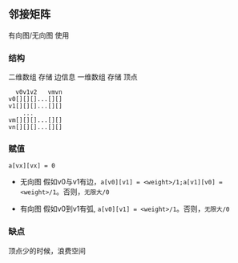 ##  邻接矩阵
有向图/无向图 使用



###   结构
二维数组 存储 边信息
一维数组 存储 顶点

```shell
  v0v1v2   vmvn
v0[][][]...[][]
v1[][][]...[][]
	...
vm[][][]...[][]
vn[][][]...[][]
```

###   赋值
`a[vx][vx] = 0`

* 无向图
假如v0与v1有边，`a[v0][v1] = <weight>/1;a[v1][v0] = <weight>/1`。否则，`无限大/0` 

* 有向图
假如v0到v1有弧, `a[v0][v1] = <weight>/1`。否则，`无限大/0` 



###   缺点
顶点少的时候，浪费空间
